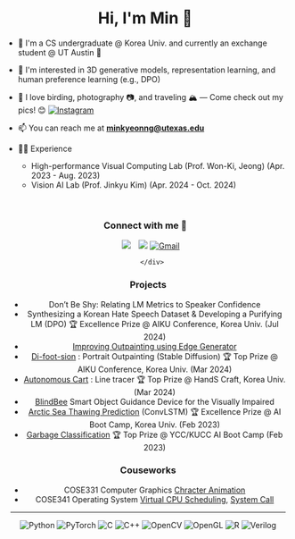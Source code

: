 <h1 align="center">Hi, I'm Min 🤠</h1>


- 🌱 I'm a CS undergraduate @ Korea Univ. and currently an exchange student @ UT Austin 🤘
    
- 🔭 I'm interested in 3D generative models, representation learning, and human preference learning (e.g., DPO)

- 🦜 I love birding, photography 📷, and traveling 🏔️ — Come check out my pics! 😊
   [![Instagram](https://img.shields.io/badge/Instagram-%23E4405F.svg?&style=for-the-badge&logo=instagram&logoColor=white)](https://www.instagram.com/ming_the_moment/)  


- 📫 You can reach me at **minkyeonng@utexas.edu**


- 👩‍💻 Experience
    - High-performance Visual Computing Lab (Prof. Won-Ki, Jeong) (Apr. 2023 - Aug. 2023)
    - Vision AI Lab (Prof. Jinkyu Kim) (Apr. 2024 - Oct. 2024)

<br/>
<h3 align="center" >Connect with me 🤝 </h3>

<p align="center">

 <div align="center"  class="icons-social" style="margin-left: 10px;">
        <a style="margin-left: 10px;"  target="_blank" href="https://www.linkedin.com/in/mkjeon-245a3a276/">
		<img src="https://img.icons8.com/doodle/40/000000/linkedin--v2.png"></a>
        <a style="margin-left: 10px;" target="_blank" href="https://github.com/mingming2000">
		<img src="https://img.icons8.com/doodle/40/000000/github--v1.png"></a>
	<a href="mailto:minkyeonng@utexas.edu" target="_blank">
  		<img src="https://img.icons8.com/doodle/48/gmail-new.png" alt="Gmail" /></a>


      </div>

</p>

### Projects
- Don’t Be Shy: Relating LM Metrics to Speaker Confidence  
- Synthesizing a Korean Hate Speech Dataset & Developing a Purifying LM (DPO) 🏆 Excellence Prize @ AIKU Conference, Korea Univ. (Jul 2024)
- [Improving Outpainting using Edge Generator](https://github.com/mingming2000/edge_generation)  
- [Di-foot-sion](https://github.com/mingming2000/difootsion) : Portrait Outpainting (Stable Diffusion) 🏆 Top Prize @ AIKU Conference, Korea Univ. (Mar 2024)  
- [Autonomous Cart](https://github.com/mingming2000/autobuycar) : Line tracer 🏆 Top Prize @ HandS Craft, Korea Univ. (Mar 2024)
- [BlindBee](https://github.com/mingming2000/daAIson) Smart Object Guidance Device for the Visually Impaired 
- [Arctic Sea Thawing Prediction](https://github.com/mingming2000/PolarBear) (ConvLSTM) 🏆 Excellence Prize @ AI Boot Camp, Korea Univ. (Feb 2023)  
- [Garbage Classification](https://github.com/mingming2000/GarbageClassification) 🏆 Top Prize @ YCC/KUCC AI Boot Camp (Feb 2023)

### Couseworks
- COSE331 Computer Graphics [Chracter Animation](https://github.com/mingming2000/COSE331) 
- COSE341 Operating System [Virtual CPU Scheduling](https://github.com/mingming2000/OS_virtual_CPU_Scheduling), [System Call](https://github.com/mingming2000/OS_SystemCall)

---
![Python](https://img.shields.io/badge/python-3670A0?style=for-the-badge&logo=python&logoColor=ffdd54)
![PyTorch](https://img.shields.io/badge/PyTorch-%23EE4C2C.svg?style=for-the-badge&logo=PyTorch&logoColor=white)
![C](https://img.shields.io/badge/c-%2300599C.svg?style=for-the-badge&logo=c&logoColor=white)
![C++](https://img.shields.io/badge/c++-%2300599C.svg?style=for-the-badge&logo=c%2B%2B&logoColor=white)
![OpenCV](https://img.shields.io/badge/opencv-%23white.svg?style=for-the-badge&logo=opencv&logoColor=white)
![OpenGL](https://img.shields.io/badge/OpenGL-%23FFFFFF.svg?style=for-the-badge&logo=opengl)
![R](https://img.shields.io/badge/r-%23276DC3.svg?style=for-the-badge&logo=r&logoColor=white)
![Verilog](https://img.shields.io/badge/Verilog-CC0000?style=for-the-badge&logo=verilog&logoColor=white)




